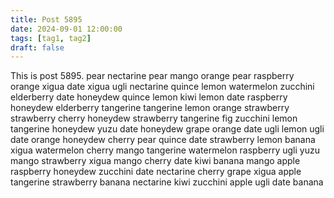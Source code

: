 ```yaml
---
title: Post 5895
date: 2024-09-01 12:00:00
tags: [tag1, tag2]
draft: false
---
```

This is post 5895.
pear
nectarine
pear
mango
orange
pear
raspberry
orange
xigua
date
xigua
ugli
nectarine
quince
lemon
watermelon
zucchini
elderberry
date
honeydew
quince
lemon
kiwi
lemon
date
raspberry
honeydew
elderberry
tangerine
tangerine
lemon
orange
strawberry
strawberry
cherry
honeydew
strawberry
tangerine
fig
zucchini
lemon
tangerine
honeydew
yuzu
date
honeydew
grape
orange
date
ugli
lemon
ugli
date
orange
honeydew
cherry
pear
quince
date
strawberry
lemon
banana
xigua
watermelon
cherry
mango
tangerine
watermelon
raspberry
ugli
yuzu
mango
strawberry
xigua
mango
cherry
date
kiwi
banana
mango
apple
raspberry
honeydew
zucchini
date
nectarine
cherry
grape
xigua
apple
tangerine
strawberry
banana
nectarine
kiwi
zucchini
apple
ugli
date
banana
